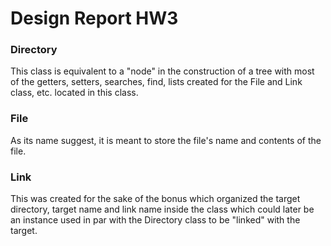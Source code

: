 # Design Report HW3

### Directory
This class is equivalent to a "node" in the construction of a tree with most of the getters, setters, searches, find, lists created for the File and Link class, etc. located in this class.

### File
As its name suggest, it is meant to store the file's name and contents of the file.

### Link
This was created for the sake of the bonus which organized the target directory, target name and link name inside the class which could later be an instance used in par with the Directory class to be "linked" with the target.
